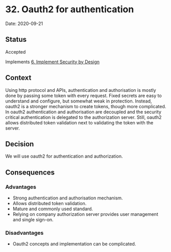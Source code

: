 # 32. Oauth2 for authentication

Date: 2020-09-21

## Status

Accepted

Implements [6. Implement Security by Design](0006-implement-security-by-design.md)

## Context

Using http protocol and APIs, authentication and authorisation is mostly done by passing some token with every request. Fixed secrets are easy to understand and configure, but somewhat weak in protection. Instead, oauth2 is a stronger mechanism to create tokens, though more complicated. In oauth2 authentication and authorisation are decoupled and the security critical authentication is delegated to the authorization server. Still, oauth2 allows distributed token validation next to validating the token with the server.

## Decision

We will use oauth2 for authentication and authorization.

## Consequences

### Advantages

* Strong authentication and authorisation mechanism.
* Allows distributed token validation.
* Mature and commonly used standard.
* Relying on company authorization server provides user management and single sign-on.

### Disadvantages

* Oauth2 concepts and implementation can be complicated.
